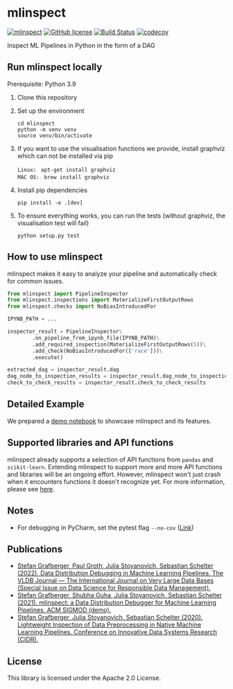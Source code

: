 mlinspect
================================

[![mlinspect](https://img.shields.io/badge/🔎-mlinspect-green)](https://github.com/stefan-grafberger/mlinspect)
[![GitHub license](https://img.shields.io/badge/License-Apache%202.0-yellowgreen.svg)](https://github.com/stefan-grafberger/mlinspect/blob/master/LICENSE)
[![Build Status](https://github.com/stefan-grafberger/mlinspect/actions/workflows/build.yml/badge.svg)](https://github.com/stefan-grafberger/mlinspect/actions/workflows/build.yml)
[![codecov](https://codecov.io/gh/stefan-grafberger/mlinspect/branch/master/graph/badge.svg?token=KTMNPBV1ZZ)](https://codecov.io/gh/stefan-grafberger/mlinspect)

Inspect ML Pipelines in Python in the form of a DAG

## Run mlinspect locally

Prerequisite: Python 3.9

1. Clone this repository
2. Set up the environment

	`cd mlinspect` <br>
	`python -m venv venv` <br>
	`source venv/bin/activate` <br>

3. If you want to use the visualisation functions we provide, install graphviz which can not be installed via pip

    `Linux: ` `apt-get install graphviz` <br>
    `MAC OS: ` `brew install graphviz` <br>
	
4. Install pip dependencies 

    `pip install -e .[dev]` <br>

5. To ensure everything works, you can run the tests (without graphviz, the visualisation test will fail)

    `python setup.py test` <br>
    
## How to use mlinspect
mlinspect makes it easy to analyze your pipeline and automatically check for common issues.
```python
from mlinspect import PipelineInspector
from mlinspect.inspections import MaterializeFirstOutputRows
from mlinspect.checks import NoBiasIntroducedFor

IPYNB_PATH = ...

inspector_result = PipelineInspector\
        .on_pipeline_from_ipynb_file(IPYNB_PATH)\
        .add_required_inspection(MaterializeFirstOutputRows(5))\
        .add_check(NoBiasIntroducedFor(['race']))\
        .execute()

extracted_dag = inspector_result.dag
dag_node_to_inspection_results = inspector_result.dag_node_to_inspection_results
check_to_check_results = inspector_result.check_to_check_results
```

## Detailed Example
We prepared a [demo notebook](demo/feature_overview/feature_overview.ipynb) to showcase mlinspect and its features.

## Supported libraries and API functions
mlinspect already supports a selection of API functions from `pandas` and `scikit-learn`. Extending mlinspect to support more and more API functions and libraries will be an ongoing effort. However, mlinspect won't just crash when it encounters functions it doesn't recognize yet. For more information, please see [here](mlinspect/monkeypatching/README.md).

## Notes
* For debugging in PyCharm, set the pytest flag `--no-cov` ([Link](https://stackoverflow.com/questions/34870962/how-to-debug-py-test-in-pycharm-when-coverage-is-enabled))

## Publications
* [Stefan Grafberger, Paul Groth, Julia Stoyanovich, Sebastian Schelter (2022). Data Distribution Debugging in Machine Learning Pipelines. The VLDB Journal — The International Journal on Very Large Data Bases (Special Issue on Data Science for Responsible Data Management).](https://stefan-grafberger.com/mlinspect-journal.pdf)
* [Stefan Grafberger, Shubha Guha, Julia Stoyanovich, Sebastian Schelter (2021). mlinspect: a Data Distribution Debugger for Machine Learning Pipelines. ACM SIGMOD (demo).](https://stefan-grafberger.com/mlinspect-demo.pdf)
* [Stefan Grafberger, Julia Stoyanovich, Sebastian Schelter (2020). Lightweight Inspection of Data Preprocessing in Native Machine Learning Pipelines. Conference on Innovative Data Systems Research (CIDR).](https://stefan-grafberger.com/mlinspect-cidr.pdf)

## License
This library is licensed under the Apache 2.0 License.
